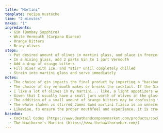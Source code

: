 ```yaml
---
title: "Martini"
template: recipe.mustache
time: "2 minutes"
makes: "1"
ingredients:
  - Gin (Bombay Sapphire)
  - White Vermouth (Carpano Bianco)
  - Orange Bitters
  - Briny olives
steps:
  - Put desired amount of olives in martini glass, and place in freezer
  - In a mixing glass, add 2 parts Gin to 1 part Vermouth
  - Add a drop of orange bitters
  - Fill mixer with ice, and *stir* until completely chilled
  - Strain into martini glass and serve immediately
notes:
  - The choice of gin impacts the final product by imparting a "backbone" to the cocktail of whatever flavor profile the gin embodies. For martinis, I tend to prefer a gin that isn't overly herbal and piney, in order to not overwhelm the rest of the flavors. After testing a variety of gins, I settled on Bombay Sapphire for its balance of flavors, and reasonable price.
  - The choice of dry vermouth makes or breaks the cocktail. If the Gin is the backbone, the Vermouth acts as the rest of the body. Personally I don't like martinis made with the most common dry vermouths, because I find the vermouth flavors a bit flaccid. (Maybe this is why people have been putting less and less vermouth in their martinis over time...) Carpano, however, makes the excellent "Carpano Bianco" vermouth, which in my opinion makes a fantastic martini. This white vermouth is a litle sweeter than usual, but I think that acts to accentuate the flavors of the martini.
  - I like a lot of olives in my martini... like, a light appetizers worth. To me the martini is the perfect aperitif, and the liquor soaked olives are a wonderful snack to prepare for dinner. I like to eat an olive with just about every sip, which means the standard 3 (of pitiful solo) olives are never enough.
  - Given that I usually have a small jars worth of olives in the glass, there is no need for any olive juice, since the olive flavor is already nicely present. In fact, all the "dirty" martinis I've had have failed to impress, because the olive juice is a very poor substitute for actual olives, having a very one-note flavor
  - The addition of a small amount of orange bitters may be confusing to someone already familiar with the normal martini template, but I find that it works quite well. There are typically two ways to take your martini... with olives, or with a twist. We've talked about the olive version above, but taking it "with a twist" means eschewing the olives in favor of an expressed lemon (or other citrus) peel. This results in a more refreshing, citrusy drink. Adding the drop of orange bitters lets me get the best of both worlds. It adds a hint of citrus, but I still get the briney olive flavors that I find pair so well with the gin and vermouth.
  - The whole shaken vs stirred James Bond martini fiasco is an unnecessary distraction. Martinis are meant to have a silky, rich, and smooth mouthfeel, which you can only properly get by stirring them.
  - Likewise, to ensure the proper mouthfeel and experience, it is crucial that the martini is *ice cold*. All cocktails change as they warm up, and martinis are no exception. This version in particular starts off crisp and refreshing (as if it was made with a twist), and gets a little saltier and more balanced as it warms up. Let it get too warm though, and the flavors get out of whack. To avoid that, it's best to serve it immediately after making it, and drink it relatively quickly, or else make a batch (sans olives) and put it in the freezer (it won't actually freeze because of the alcohol content). Then, you can portion it out directly from the freezer when ready.
basedon:
  - Cocktail Codex (https://www.deathandcompanymarket.com/products/cocktail-codex)
  - The Hawthorne's Martini (https://www.thehawthornebar.com/)
---
```

